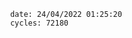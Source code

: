 

                date: 24/04/2022 01:25:20
                cycles: 72180

                         